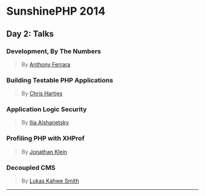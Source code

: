 # SunshinePHP 2014

## Day 2: Talks

### Development, By The Numbers

> By [Anthony Ferrara][1]



### Building Testable PHP Applications

> By [Chris Hartjes][2]



### Application Logic Security

> By [Ilia Alshanetsky][3]



### Profiling PHP with XHProf

> By [Jonathan Klein][4]



### Decoupled CMS

> By [Lukas Kahwe Smith][5]



---

[1]: https://twitter.com/ircmaxell
[2]: https://twitter.com/grmpyprogrammer
[3]: https://twitter.com/iliaa
[4]: https://twitter.com/jonathanklein
[5]: https://twitter.com/lsmith
